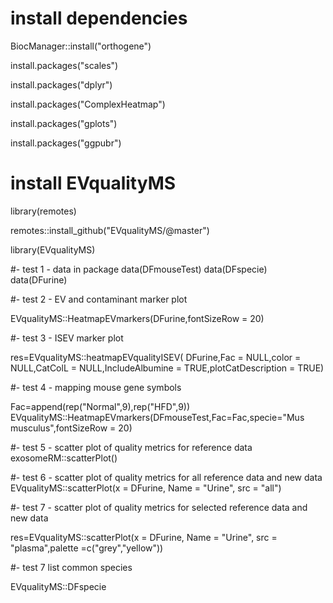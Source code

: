 # install dependencies

BiocManager::install("orthogene")

install.packages("scales")

install.packages("dplyr")

install.packages("ComplexHeatmap")

install.packages("gplots")

install.packages("ggpubr")

# install EVqualityMS

library(remotes)

remotes::install_github("EVqualityMS/@master")

library(EVqualityMS)

#- test 1 - data in package
data(DFmouseTest)
data(DFspecie)
data(DFurine)

#- test 2 - EV and contaminant marker plot

EVqualityMS::HeatmapEVmarkers(DFurine,fontSizeRow = 20)

#- test 3 - ISEV marker plot

res=EVqualityMS::heatmapEVqualityISEV( DFurine,Fac = NULL,color = NULL,CatColL = NULL,IncludeAlbumine = TRUE,plotCatDescription = TRUE)

#- test 4 - mapping mouse gene symbols

Fac=append(rep("Normal",9),rep("HFD",9))
EVqualityMS::HeatmapEVmarkers(DFmouseTest,Fac=Fac,specie="Mus musculus",fontSizeRow = 20)

#- test 5 - scatter plot of quality metrics for reference data
exosomeRM::scatterPlot()

#- test 6 - scatter plot of quality metrics for all reference data and new data
EVqualityMS::scatterPlot(x = DFurine, Name = "Urine", src = "all")

#- test 7 - scatter plot of quality metrics for selected reference data and new data

res=EVqualityMS::scatterPlot(x = DFurine, Name = "Urine", src = "plasma",palette =c("grey","yellow"))

#- test 7 list common species

EVqualityMS::DFspecie